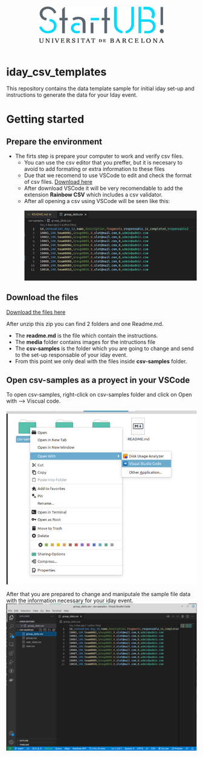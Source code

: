 [rainbow]: media/rainbow.png "VSCode with rainbow"
[open]: media/Open.png "Open with VSCode"
[vscode]: media/VSCodePrepared.png "VsCode Prepared"



<p align="center">
<br/>
<br/>
<br/>
   <img src="media/Logo_StartUB.png" width="330"/>
<br/>
<br/>
</p>

# iday_csv_templates
This repository contains the data template sample for initial iday set-up and instructions to generate the data for your Iday event.

# Getting started

## Prepare the environment
* The firts step is prepare your computer to work and verify csv files.
   * You can use the csv editor that you preffer, but it is necesary to avoid to add formating or extra information to these files
   * Due that we recomend to use VSCode to edit and check the format of csv files. [Download here](https://code.visualstudio.com/)
   * After download VSCode it will be very recomendable to add the extension **Rainbow CSV** which includes a csv validator.
   * After all opening a csv using VSCode will be seen like this:
   <br/><br/>
   ![alt text][rainbow]

## Download the files

[Download the files here](https://github.com/The-three-lords/iday_csv_templates/archive/refs/heads/main.zip)

After unzip this zip you can find 2 folders and one Readme.md.
* The **readme.md** is the file which contain the instructions.
* The **media** folder contains images for the intructions file
* The **csv-samples** is the folder which you are going to change and send to the set-up responsable of your iday event.
* From this point we only deal with the files inside **csv-samples** folder.

## Open csv-samples as a proyect in your VSCode

To open csv-samples, right-click on csv-samples folder and click on Open with --> Viscual code.
<br/><br/>
![alt text][open]

After that you are prepared to change and maniputale the sample file data with the information necessary for your iday event.
![alt text][vscode]

